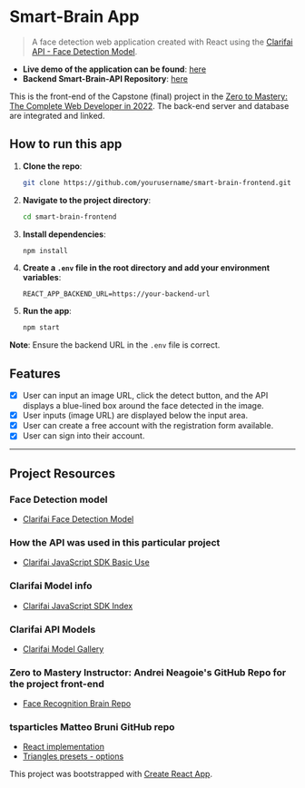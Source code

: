 # Smart-Brain App

> A face detection web application created with React using the [Clarifai API - Face Detection Model](https://www.clarifai.com/models/ai-face-detection).

- **Live demo of the application can be found**: [here](https://alindabyamukama.github.io/smart-brain-frontend/)
- **Backend Smart-Brain-API Repository**: [here](https://github.com/alindaByamukama/smart-brain-api)

This is the front-end of the Capstone (final) project in the [Zero to Mastery: The Complete Web Developer in 2022](https://zerotomastery.io/courses/coding-bootcamp/#Curriculum). The back-end server and database are integrated and linked.

## How to run this app

1. **Clone the repo**:
    ```bash
    git clone https://github.com/yourusername/smart-brain-frontend.git
    ```
2. **Navigate to the project directory**:
    ```bash
    cd smart-brain-frontend
    ```
3. **Install dependencies**:
    ```bash
    npm install
    ```
4. **Create a `.env` file in the root directory and add your environment variables**:
    ```
    REACT_APP_BACKEND_URL=https://your-backend-url
    ```
5. **Run the app**:
    ```bash
    npm start
    ```

**Note**: Ensure the backend URL in the `.env` file is correct.

## Features

- [x] User can input an image URL, click the detect button, and the API displays a blue-lined box around the face detected in the image.
- [x] User inputs (image URL) are displayed below the input area.
- [x] User can create a free account with the registration form available.
- [x] User can sign into their account.

---

## Project Resources

### Face Detection model 
- [Clarifai Face Detection Model](https://www.clarifai.com/models/face-detection)

### How the API was used in this particular project

- [Clarifai JavaScript SDK Basic Use](https://github.com/Clarifai/clarifai-javascript#basic-use)

### Clarifai Model info

- [Clarifai JavaScript SDK Index](https://github.com/Clarifai/clarifai-javascript/blob/master/src/index.js)

### Clarifai API Models

- [Clarifai Model Gallery](https://www.clarifai.com/model-gallery)

### Zero to Mastery Instructor: Andrei Neagoie's GitHub Repo for the project front-end

- [Face Recognition Brain Repo](https://github.com/aneagoie/face-recognition-brain/)

### tsparticles Matteo Bruni GitHub repo

- [React implementation](https://github.com/matteobruni/tsparticles/blob/main/components/react/README.md)
- [Triangles presets - options](https://github.com/matteobruni/tsparticles/blob/main/presets/triangles/src/options.ts)

This project was bootstrapped with [Create React App](https://github.com/facebook/create-react-app).

